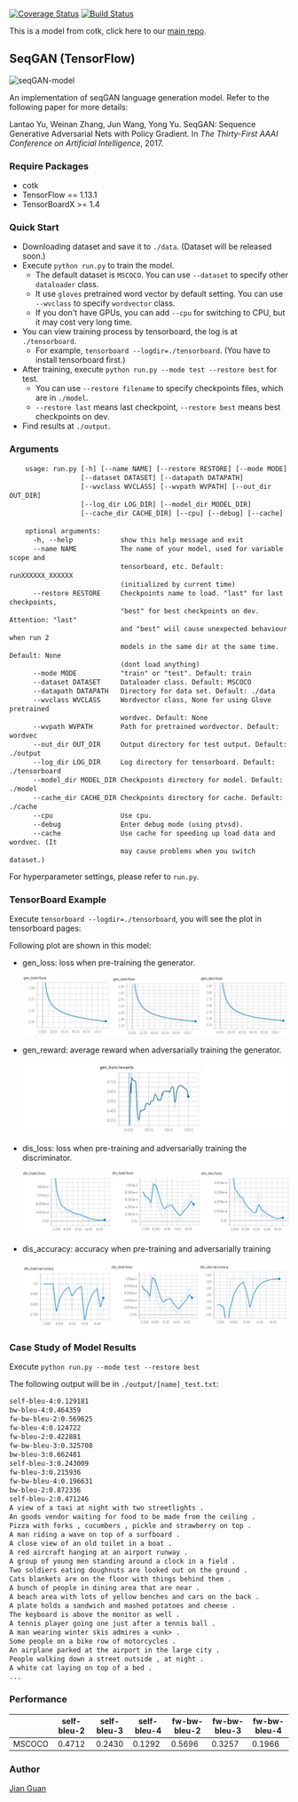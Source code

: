 [![Coverage Status](https://coveralls.io/repos/github/thu-coai/seqGAN-tensorflow/badge.svg?branch=master)](https://coveralls.io/github/thu-coai/seqGAN-tensorflow?branch=master)
[![Build Status](https://travis-ci.com/thu-coai/seqGAN-tensorflow.svg?branch=master)](https://travis-ci.com/thu-coai/seqGAN-tensorflow)

This is a model from cotk, click here to our [main repo](https://github.com/thu-coai/cotk).

## SeqGAN (TensorFlow)

![seqGAN-model](https://github.com/ChenChengKuan/SeqGAN_tensorflow/blob/master/misc/seqgan.png)

An implementation of seqGAN language generation model. Refer to the following paper for more details:

Lantao Yu, Weinan Zhang, Jun Wang, Yong Yu. SeqGAN: Sequence Generative Adversarial Nets with Policy Gradient. In *The Thirty-First AAAI Conference on Artificial Intelligence*, 2017.

### Require Packages

- cotk
- TensorFlow == 1.13.1
- TensorBoardX >= 1.4

### Quick Start

- Downloading dataset and save it to ``./data``. (Dataset will be released soon.)
- Execute ``python run.py`` to train the model.
  - The default dataset is ``MSCOCO``. You can use ``--dataset`` to specify other ``dataloader`` class.
  - It use `gloves`  pretrained word vector by default setting. You can use ``--wvclass`` to specify ``wordvector`` class.
  - If you don't have GPUs, you can add `--cpu` for switching to CPU, but it may cost very long time.
- You can view training process by tensorboard, the log is at `./tensorboard`.
  - For example, ``tensorboard --logdir=./tensorboard``. (You have to install tensorboard first.)
- After training, execute  ``python run.py --mode test --restore best`` for test.
  - You can use ``--restore filename`` to specify checkpoints files, which are in ``./model``.
  - ``--restore last`` means last checkpoint, ``--restore best`` means best checkpoints on dev.
- Find results at ``./output``.



### Arguments

```none
    usage: run.py [-h] [--name NAME] [--restore RESTORE] [--mode MODE]
                  [--dataset DATASET] [--datapath DATAPATH]
                  [--wvclass WVCLASS] [--wvpath WVPATH] [--out_dir OUT_DIR]
                  [--log_dir LOG_DIR] [--model_dir MODEL_DIR]
                  [--cache_dir CACHE_DIR] [--cpu] [--debug] [--cache]

    optional arguments:
      -h, --help            show this help message and exit
      --name NAME           The name of your model, used for variable scope and
                            tensorboard, etc. Default: runXXXXXX_XXXXXX
                            (initialized by current time)
      --restore RESTORE     Checkpoints name to load. "last" for last checkpoints,
                            "best" for best checkpoints on dev. Attention: "last"
                            and "best" wiil cause unexpected behaviour when run 2
                            models in the same dir at the same time. Default: None
                            (dont load anything)
      --mode MODE           "train" or "test". Default: train
      --dataset DATASET     Dataloader class. Default: MSCOCO
      --datapath DATAPATH   Directory for data set. Default: ./data
      --wvclass WVCLASS     Wordvector class, None for using Glove pretrained
                            wordvec. Default: None
      --wvpath WVPATH       Path for pretrained wordvector. Default: wordvec
      --out_dir OUT_DIR     Output directory for test output. Default: ./output
      --log_dir LOG_DIR     Log directory for tensorboard. Default: ./tensorboard
      --model_dir MODEL_DIR Checkpoints directory for model. Default: ./model
      --cache_dir CACHE_DIR Checkpoints directory for cache. Default: ./cache
      --cpu                 Use cpu.
      --debug               Enter debug mode (using ptvsd).
      --cache               Use cache for speeding up load data and wordvec. (It
                            may cause problems when you switch dataset.)
```

For hyperparameter settings, please refer to `run.py`.



### TensorBoard Example

Execute ``tensorboard --logdir=./tensorboard``, you will see the plot in tensorboard pages:

Following plot are shown in this model:

- gen_loss: loss when pre-training the generator.

  ![](./images/gen_loss.png)

- gen_reward: average reward when adversarially training the generator.

  ![](./images/gen_rewards.png)

- dis_loss: loss when pre-training and adversarially training the discriminator.

  ![](./images/dis_loss.png)

- dis_accuracy: accuracy when pre-training and adversarially training

  ![](./images/dis_acc.png)




### Case Study of Model Results

Execute ``python run.py --mode test --restore best``

The following output will be in `./output/[name]_test.txt`:

```none
self-bleu-4:0.129181
bw-bleu-4:0.464359
fw-bw-bleu-2:0.569625
fw-bleu-4:0.124722
fw-bleu-2:0.422881
fw-bw-bleu-3:0.325708
bw-bleu-3:0.662481
self-bleu-3:0.243009
fw-bleu-3:0.215936
fw-bw-bleu-4:0.196631
bw-bleu-2:0.872336
self-bleu-2:0.471246
A view of a taxi at night with two streetlights .
An goods vendor waiting for food to be made from the ceiling .
Pizza with forks , cucumbers , pickle and strawberry on top .
A man riding a wave on top of a surfboard .
A close view of an old toilet in a boat .
A red aircraft hanging at an airport runway .
A group of young men standing around a clock in a field .
Two soldiers eating doughnuts are looked out on the ground .
Cats blankets are on the floor with things behind them .
A bunch of people in dining area that are near .
A beach area with lots of yellow benches and cars on the back .
A plate holds a sandwich and mashed potatoes and cheese .
The keyboard is above the monitor as well .
A tennis player going one just after a tennis ball .
A man wearing winter skis admires a <unk> .
Some people on a bike row of motorcycles .
An airplane parked at the airport in the large city .
People walking down a street outside , at night .
A white cat laying on top of a bed .
...
```



### Performance

|        | self-bleu-2 | self-bleu-3 | self-bleu-4 | fw-bw-bleu-2 | fw-bw-bleu-3 | fw-bw-bleu-4 |
| :----: | :---------: | :---------: | ----------- | ------------ | ------------ | ------------ |
| MSCOCO |   0.4712    |   0.2430    | 0.1292      | 0.5696       | 0.3257       | 0.1966       |



### Author

[Jian Guan](https://github.com/JianGuanTHU)
